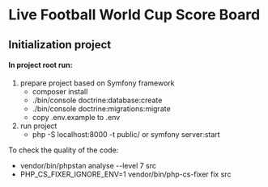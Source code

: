 # Live Football World Cup Score Board

## Initialization project

#### In project root run:
1. prepare project based on Symfony framework
    * composer install
    * ./bin/console doctrine:database:create
    * ./bin/console doctrine:migrations:migrate
    * copy .env.example to .env
2. run project
    * php -S localhost:8000 -t public/ or symfony server:start

To check the quality of the code:

* vendor/bin/phpstan analyse --level 7 src
* PHP_CS_FIXER_IGNORE_ENV=1 vendor/bin/php-cs-fixer fix src
